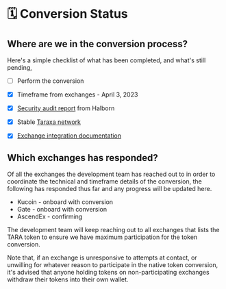 # 🗓 Conversion Status

## Where are we in the conversion process?&#x20;

Here's a simple checklist of what has been completed, and what's still pending,&#x20;

* [ ] Perform the conversion
* [x] Timeframe from exchanges - April 3, 2023
* [x] [Security audit report](https://github.com/HalbornSecurity/PublicReports/blob/master/L1%20Audits/Taraxa\_Node\_EVM\_L1\_Security\_Audit\_Report\_Halborn\_Final.pdf) from Halborn&#x20;
* [x] Stable [Taraxa network](https://explorer.mainnet.taraxa.io/)
* [x] [Exchange integration documentation](../faq/exchange-integration.md)



## Which exchanges has responded?&#x20;

Of all the exchanges the development team has reached out to in order to coordinate the technical and timeframe details of the conversion, the following has responded thus far and any progress will be updated here.&#x20;

* Kucoin - onboard with conversion
* Gate - onboard with conversion&#x20;
* AscendEx - confirming&#x20;

The development team will keep reaching out to all exchanges that lists the TARA token to ensure we have maximum participation for the token conversion.&#x20;

Note that, if an exchange is unresponsive to attempts at contact, or unwilling for whatever reason to participate in the native token conversion, it's advised that anyone holding tokens on non-participating exchanges withdraw their tokens into their own wallet.&#x20;
